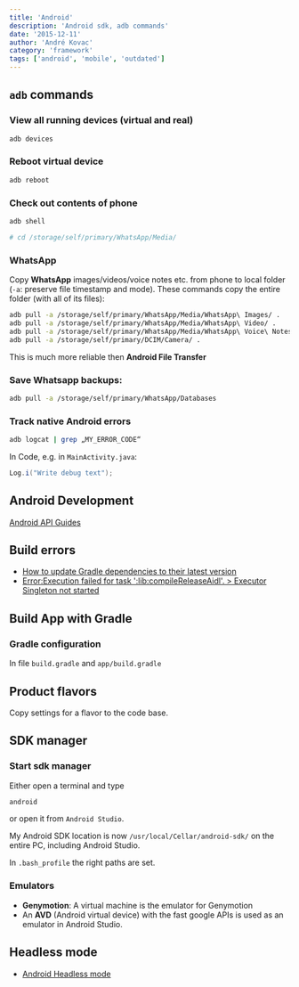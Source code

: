 ```yaml
---
title: 'Android'
description: 'Android sdk, adb commands'
date: '2015-12-11'
author: 'André Kovac'
category: 'framework'
tags: ['android', 'mobile', 'outdated']
---
```


## `adb` commands

### View all running devices (virtual and real)

```bash
adb devices
```

### Reboot virtual device

```bash
adb reboot
```
### Check out contents of phone

```bash
adb shell

# cd /storage/self/primary/WhatsApp/Media/
```

### WhatsApp

Copy **WhatsApp** images/videos/voice notes etc. from phone to local folder (`-a`: preserve file timestamp and mode). These commands copy the entire folder (with all of its files):

```bash
adb pull -a /storage/self/primary/WhatsApp/Media/WhatsApp\ Images/ .
adb pull -a /storage/self/primary/WhatsApp/Media/WhatsApp\ Video/ .
adb pull -a /storage/self/primary/WhatsApp/Media/WhatsApp\ Voice\ Notes/ .
adb pull -a /storage/self/primary/DCIM/Camera/ .
```

This is much more reliable then **Android File Transfer**

### Save **Whatsapp** backups:

```bash
adb pull -a /storage/self/primary/WhatsApp/Databases
```

### Track native Android errors

```bash
adb logcat | grep „MY_ERROR_CODE“
```

In Code, e.g. in `MainActivity.java`:

```java:title=MainActivity.java
Log.i("Write debug text");
```

## Android Development

[Android API Guides](http://developer.android.com/guide/index.html)

## Build errors

- [How to update Gradle dependencies to their latest version](http://stackoverflow.com/questions/28538824/how-to-update-gradle-dependencies-to-their-latest-version)
- [Error:Execution failed for task ':lib:compileReleaseAidl'. > Executor Singleton not started](http://stackoverflow.com/questions/30315693/errorexecution-failed-for-task-libcompilereleaseaidl-executor-singleton)


## Build App with Gradle

### Gradle configuration

In file `build.gradle` and `app/build.gradle`

## Product flavors

Copy settings for a flavor to the code base.


## SDK manager

### Start sdk manager

Either open a terminal and type

```bash
android
```

or open it from `Android Studio`.

My Android SDK location is now `/usr/local/Cellar/android-sdk/` on the entire PC, including Android Studio.

In `.bash_profile` the right paths are set.

### Emulators

- **Genymotion**: A virtual machine is the emulator for Genymotion
- An **AVD** (Android virtual device) with the fast google APIs is used as an emulator in Android Studio.


## Headless mode

- [Android Headless mode](https://github.com/transistorsoft/react-native-background-geolocation-android/wiki/Android-Headless-Mode)
